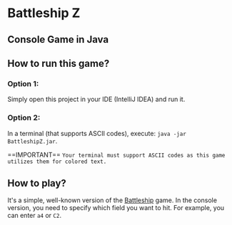 # Battleship Z
## Console Game in Java

## How to run this game?
### Option 1:
Simply open this project in your IDE (IntelliJ IDEA) and run it.

### Option 2:
In a terminal (that supports ASCII codes), execute: `java -jar BattleshipZ.jar`.


==IMPORTANT==
``Your terminal must support ASCII codes as this game utilizes them for colored text.``

## How to play?
It's a simple, well-known version of the [Battleship](https://en.wikipedia.org/wiki/Battleship_(game)) game. In the console version, you need to specify which field you want to hit. For example, you can enter `a4` or `C2`.
